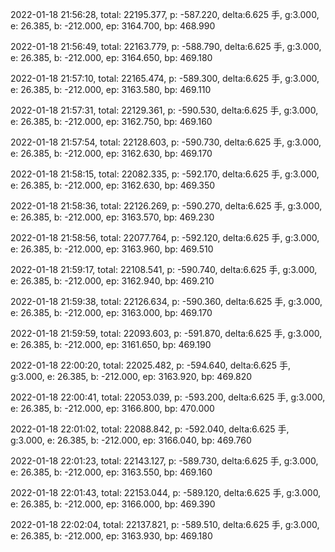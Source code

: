 2022-01-18 21:56:28, total: 22195.377, p: -587.220, delta:6.625 手, g:3.000, e: 26.385, b: -212.000, ep: 3164.700, bp: 468.990

2022-01-18 21:56:49, total: 22163.779, p: -588.790, delta:6.625 手, g:3.000, e: 26.385, b: -212.000, ep: 3164.650, bp: 469.180

2022-01-18 21:57:10, total: 22165.474, p: -589.300, delta:6.625 手, g:3.000, e: 26.385, b: -212.000, ep: 3163.580, bp: 469.110

2022-01-18 21:57:31, total: 22129.361, p: -590.530, delta:6.625 手, g:3.000, e: 26.385, b: -212.000, ep: 3162.750, bp: 469.160

2022-01-18 21:57:54, total: 22128.603, p: -590.730, delta:6.625 手, g:3.000, e: 26.385, b: -212.000, ep: 3162.630, bp: 469.170

2022-01-18 21:58:15, total: 22082.335, p: -592.170, delta:6.625 手, g:3.000, e: 26.385, b: -212.000, ep: 3162.630, bp: 469.350

2022-01-18 21:58:36, total: 22126.269, p: -590.270, delta:6.625 手, g:3.000, e: 26.385, b: -212.000, ep: 3163.570, bp: 469.230

2022-01-18 21:58:56, total: 22077.764, p: -592.120, delta:6.625 手, g:3.000, e: 26.385, b: -212.000, ep: 3163.960, bp: 469.510

2022-01-18 21:59:17, total: 22108.541, p: -590.740, delta:6.625 手, g:3.000, e: 26.385, b: -212.000, ep: 3162.940, bp: 469.210

2022-01-18 21:59:38, total: 22126.634, p: -590.360, delta:6.625 手, g:3.000, e: 26.385, b: -212.000, ep: 3163.000, bp: 469.170

2022-01-18 21:59:59, total: 22093.603, p: -591.870, delta:6.625 手, g:3.000, e: 26.385, b: -212.000, ep: 3161.650, bp: 469.190

2022-01-18 22:00:20, total: 22025.482, p: -594.640, delta:6.625 手, g:3.000, e: 26.385, b: -212.000, ep: 3163.920, bp: 469.820

2022-01-18 22:00:41, total: 22053.039, p: -593.200, delta:6.625 手, g:3.000, e: 26.385, b: -212.000, ep: 3166.800, bp: 470.000

2022-01-18 22:01:02, total: 22088.842, p: -592.040, delta:6.625 手, g:3.000, e: 26.385, b: -212.000, ep: 3166.040, bp: 469.760

2022-01-18 22:01:23, total: 22143.127, p: -589.730, delta:6.625 手, g:3.000, e: 26.385, b: -212.000, ep: 3163.550, bp: 469.160

2022-01-18 22:01:43, total: 22153.044, p: -589.120, delta:6.625 手, g:3.000, e: 26.385, b: -212.000, ep: 3166.000, bp: 469.390

2022-01-18 22:02:04, total: 22137.821, p: -589.510, delta:6.625 手, g:3.000, e: 26.385, b: -212.000, ep: 3163.930, bp: 469.180